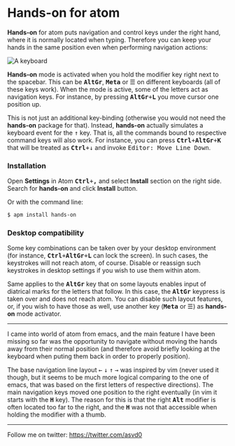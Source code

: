 **Hands-on** for atom
=================

**Hands-on** for atom puts navigation and control keys under the right hand, where it is normally located when typing. Therefore you can keep your hands in the same position even when performing navigation actions:

![A keyboard](https://asvd.github.io/atom/hands-on.svg)

**Hands-on** mode is activated when you hold the modifier key right next to the spacebar. This can be <kbd>**AltGr**</kbd>, <kbd>**Meta**</kbd> or <kbd>☰</kbd> on different keyboards (all of these keys work). When the mode is active, some of the letters act as navigation keys. For instance, by pressing <kbd>**AltGr**+**L**</kbd> you move cursor one position up.

This is not just an additional key-binding (otherwise you would not need the **hands-on** package for that). Instead, **hands-on** actually simulates a keyboard event for the <kbd>↑</kbd> key. That is, all the commands bound to respective command keys will also work. For instance, you can press <kbd>**Ctrl**+**AltGr**+**K**</kbd> that will be treated as <kbd>**Ctrl**+↓</kbd> and invoke <kbd>Editor: Move Line Down</kbd>.



### Installation

Open **Settings** in Atom <kbd>**Ctrl**+**,**</kbd> and select **Install** section on the right side. Search for **hands-on** and click **Install** button.

Or with the command line:

```sh
$ apm install hands-on
```


### Desktop compatibility

Some key combinations can be taken over by your desktop environment (for instance, <kbd>**Ctrl**+**AltGr**+**L**</kbd> can lock the screen). In such cases, the keystrokes will not reach atom, of course. Disable or reassign such keystrokes in desktop settings if you wish to use them within atom.

Same applies to the <kbd>**AltGr**</kbd> key that on some layouts enables input of diatrical marks for the letters that follow. In this case, the <kbd>**AltGr**</kbd> keypress is taken over and does not reach atom. You can disable such layout features, or, if you wish to have those as well, use another key (<kbd>**Meta**</kbd> or <kbd>☰</kbd>) as **hands-on** mode activator.

---

I came into world of atom from emacs, and the main feature I have been missing so far was the opportunity to navigate without moving the hands away from their normal position (and therefore avoid briefly looking at the keyboard when puting them back in order to properly position).

The base navigation line layout <kbd>←</kbd> <kbd>↓</kbd> <kbd>↑</kbd> <kbd>→</kbd> was inspired by vim (never used it though, but it seems to be much more logical comparing to the one of emacs, that was based on the first letters of respective directions). The main navigation keys moved one position to the right eventually (in vim it starts with the <kbd>**H**</kbd> key). The reason for this is that the right <kbd>**Alt**</kbd> modifier is often located too far to the right, and the <kbd>**H**</kbd> was not that accessible when holding the modifier with a thumb.

---

Follow me on twitter: https://twitter.com/asvd0
